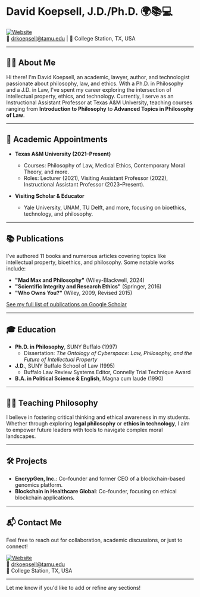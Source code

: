 # David Koepsell, J.D./Ph.D. 🌍📚💻

[![Website](https://img.shields.io/badge/website-davidkoepsell.com-blue)](http://davidkoepsell.com)  
📧 drkoepsell@tamu.edu | 📍 College Station, TX, USA

---

## 👨‍🎓 About Me

Hi there! I'm David Koepsell, an academic, lawyer, author, and technologist passionate about philosophy, law, and ethics. With a Ph.D. in Philosophy and a J.D. in Law, I've spent my career exploring the intersection of intellectual property, ethics, and technology. Currently, I serve as an Instructional Assistant Professor at Texas A&M University, teaching courses ranging from **Introduction to Philosophy** to **Advanced Topics in Philosophy of Law**.

---

## 🏫 Academic Appointments

- **Texas A&M University (2021–Present)**  
  - Courses: Philosophy of Law, Medical Ethics, Contemporary Moral Theory, and more.
  - Roles: Lecturer (2021), Visiting Assistant Professor (2022), Instructional Assistant Professor (2023–Present).
  
- **Visiting Scholar & Educator**  
  - Yale University, UNAM, TU Delft, and more, focusing on bioethics, technology, and philosophy.

---

## 📚 Publications

I've authored 11 books and numerous articles covering topics like intellectual property, bioethics, and philosophy. Some notable works include:  
- **"Mad Max and Philosophy"** (Wiley-Blackwell, 2024)  
- **"Scientific Integrity and Research Ethics"** (Springer, 2016)  
- **"Who Owns You?"** (Wiley, 2009, Revised 2015)  

[See my full list of publications on Google Scholar](https://scholar.google.com/citations?user=LsroX8QAAAAJ&hl=en&oi=ao)

---

## 🎓 Education

- **Ph.D. in Philosophy**, SUNY Buffalo (1997)  
  - Dissertation: *The Ontology of Cyberspace: Law, Philosophy, and the Future of Intellectual Property*
- **J.D.**, SUNY Buffalo School of Law (1995)  
  - Buffalo Law Review Systems Editor, Connelly Trial Technique Award  
- **B.A. in Political Science & English**, Magna cum laude (1990)  

---

## 🧑‍🏫 Teaching Philosophy

I believe in fostering critical thinking and ethical awareness in my students. Whether through exploring **legal philosophy** or **ethics in technology**, I aim to empower future leaders with tools to navigate complex moral landscapes.

---

## 🛠️ Projects

- **EncrypGen, Inc.**: Co-founder and former CEO of a blockchain-based genomics platform.  
- **Blockchain in Healthcare Global**: Co-founder, focusing on ethical blockchain applications.

---

## 📬 Contact Me

Feel free to reach out for collaboration, academic discussions, or just to connect!  

[![Website](https://img.shields.io/badge/website-davidkoepsell.com-blue)](http://davidkoepsell.com)  
📧 drkoepsell@tamu.edu  
📍 College Station, TX, USA

---

Let me know if you'd like to add or refine any sections!
